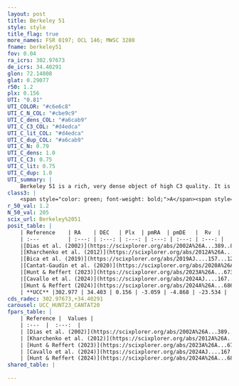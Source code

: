 ```yaml
---
layout: post
title: Berkeley 51
style: style
title_flag: true
more_names: FSR 0197; OCL 146; MWSC 3280
fname: berkeley51
fov: 0.04
ra_icrs: 302.97673
de_icrs: 34.40291
glon: 72.14808
glat: 0.29077
r50: 1.2
plx: 0.156
UTI: "0.81"
UTI_COLOR: "#c6e6c8"
UTI_C_N_COL: "#cbe9c9"
UTI_C_dens_COL: "#a6cab9"
UTI_C_C3_COL: "#d4edca"
UTI_C_lit_COL: "#d4edca"
UTI_C_dup_COL: "#a6cab9"
UTI_C_N: 0.79
UTI_C_dens: 1.0
UTI_C_C3: 0.75
UTI_C_lit: 0.75
UTI_C_dup: 1.0
UTI_summary: |
    Berkeley 51 is a rich, very dense object of high C3 quality. It is well-studied in the literature.
class3: |
    <span style="color: green; font-weight: bold;">A</span><span style="color: #FFC300; font-weight: bold;">B</span>
r_50_val: 1.2
N_50_val: 205
scix_url: Berkeley%2051
posit_table: |
    | Reference    | RA    | DEC   | Plx  | pmRA  | pmDE   |  Rv  |
    | :---         | :---: | :---: | :---: | :---: | :---: | :---: |
    |[Dias et al. (2002)](https://scixplorer.org/abs/2002A%26A...389..871D) | 302.975 | 34.402 | -- | -1.15 | -1.37 | -- |
    |[Kharchenko et al. (2012)](https://scixplorer.org/abs/2012A%26A...543A.156K) | 302.974 | 34.41 | -- | -1.15 | -1.37 | -- |
    |[Bica et al. (2019)](https://scixplorer.org/abs/2019AJ....157...12B) | 302.988 | 34.398 | -- | -- | -- | -- |
    |[Cantat-Gaudin et al. (2020)](https://scixplorer.org/abs/2020A%26A...640A...1C) | 302.972 | 34.402 | 0.167 | -3.066 | -4.918 | -- |
    |[Hunt & Reffert (2023)](https://scixplorer.org/abs/2023A%26A...673A.114H) | 302.972 | 34.404 | 0.17 | -3.063 | -4.864 | -27.524 |
    |[Cavallo et al. (2024)](https://scixplorer.org/abs/2024AJ....167...12C) | 302.995 | 34.39 | 0.155 | -- | -- | -- |
    |[Hunt & Reffert (2024)](https://scixplorer.org/abs/2024A%26A...686A..42H) | 302.972 | 34.404 | 0.17 | -3.063 | -4.864 | -27.524 |
    | **UCC** |302.977 | 34.403 | 0.156 | -3.059 | -4.868 | -23.534 | 
cds_radec: 302.97673,+34.40291
carousel: UCC_HUNT23_CANTAT20
fpars_table: |
    | Reference |  Values |
    | :---  |  :---:  |
    | [Dias et al. (2002)](https://scixplorer.org/abs/2002A%26A...389..871D) | `E(B-V)=1.6, Dist=1300.0, Age=9.05` |
    | [Kharchenko et al. (2012)](https://scixplorer.org/abs/2012A%26A...543A.156K) | `e_bv=1.874, distance=3292, log_age=8.255` |
    | [Hunt & Reffert (2023)](https://scixplorer.org/abs/2023A%26A...673A.114H) | `AV50=5.641, diffAV50=2.811, MOD50=13.69, logAge50=7.695` |
    | [Cavallo et al. (2024)](https://scixplorer.org/abs/2024AJ....167...12C) | `AV50=5.31, dMod50=12.95, logAge50=8.01, [Fe/H]50=-0.25` |
    | [Hunt & Reffert (2024)](https://scixplorer.org/abs/2024A%26A...686A..42H) | `MassJ=6903.79` |
shared_table: |
    
---
```

